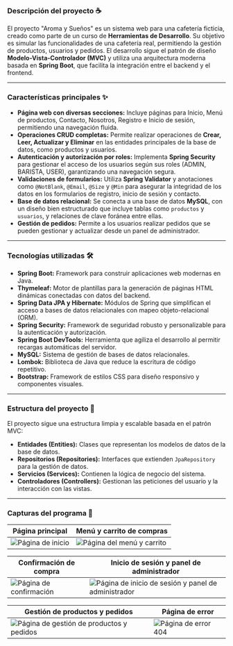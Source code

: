 ### Descripción del proyecto ☕

El proyecto "Aroma y Sueños" es un sistema web para una cafetería ficticia, creado como parte de un curso de **Herramientas de Desarrollo**. Su objetivo es simular las funcionalidades de una cafetería real, permitiendo la gestión de productos, usuarios y pedidos. El desarrollo sigue el patrón de diseño **Modelo-Vista-Controlador (MVC)** y utiliza una arquitectura moderna basada en **Spring Boot**, que facilita la integración entre el backend y el frontend.

---
### Características principales ✨

* **Página web con diversas secciones:** Incluye páginas para Inicio, Menú de productos, Contacto, Nosotros, Registro e Inicio de sesión, permitiendo una navegación fluida.
* **Operaciones CRUD completas:** Permite realizar operaciones de **Crear, Leer, Actualizar y Eliminar** en las entidades principales de la base de datos, como productos y usuarios.
* **Autenticación y autorización por roles:** Implementa **Spring Security** para gestionar el acceso de los usuarios según sus roles (ADMIN, BARISTA, USER), garantizando una navegación segura.
* **Validaciones de formularios:** Utiliza **Spring Validator** y anotaciones como `@NotBlank`, `@Email`, `@Size` y `@Min` para asegurar la integridad de los datos en los formularios de registro, inicio de sesión y contacto.
* **Base de datos relacional:** Se conecta a una base de datos **MySQL**, con un diseño bien estructurado que incluye tablas como `productos` y `usuarios`, y relaciones de clave foránea entre ellas.
* **Gestión de pedidos:** Permite a los usuarios realizar pedidos que se pueden gestionar y actualizar desde un panel de administrador.

---
### Tecnologías utilizadas 🛠️

* **Spring Boot:** Framework para construir aplicaciones web modernas en Java.
* **Thymeleaf:** Motor de plantillas para la generación de páginas HTML dinámicas conectadas con datos del backend.
* **Spring Data JPA y Hibernate:** Módulos de Spring que simplifican el acceso a bases de datos relacionales con mapeo objeto-relacional (ORM).
* **Spring Security:** Framework de seguridad robusto y personalizable para la autenticación y autorización.
* **Spring Boot DevTools:** Herramienta que agiliza el desarrollo al permitir recargas automáticas del servidor.
* **MySQL:** Sistema de gestión de bases de datos relacionales.
* **Lombok:** Biblioteca de Java que reduce la escritura de código repetitivo.
* **Bootstrap:** Framework de estilos CSS para diseño responsivo y componentes visuales.

---
### Estructura del proyecto 📁

El proyecto sigue una estructura limpia y escalable basada en el patrón MVC:

* **Entidades (Entities):** Clases que representan los modelos de datos de la base de datos.
* **Repositorios (Repositories):** Interfaces que extienden `JpaRepository` para la gestión de datos.
* **Servicios (Services):** Contienen la lógica de negocio del sistema.
* **Controladores (Controllers):** Gestionan las peticiones del usuario y la interacción con las vistas.

---
### Capturas del programa 📸

| Página principal | Menú y carrito de compras |
| --- | --- |
| ![Página de inicio](https://i.imgur.com/l6DuKOO.png,) | ![Página del menú y carrito](https://i.imgur.com/nbyvgW4.png) |

| Confirmación de compra | Inicio de sesión y panel de administrador |
| --- | --- |
| ![Página de confirmación](https://i.imgur.com/rroIBbx.png) | ![Página de inicio de sesión y panel de administrador](https://i.imgur.com/FUmHWuZ.png) |

| Gestión de productos y pedidos | Página de error |
| --- | --- |
| ![Página de gestión de productos y pedidos](URL_DE_LA_IMAGEN_5) | ![Página de error 404](https://i.imgur.com/ZxwAqE0.png) |

